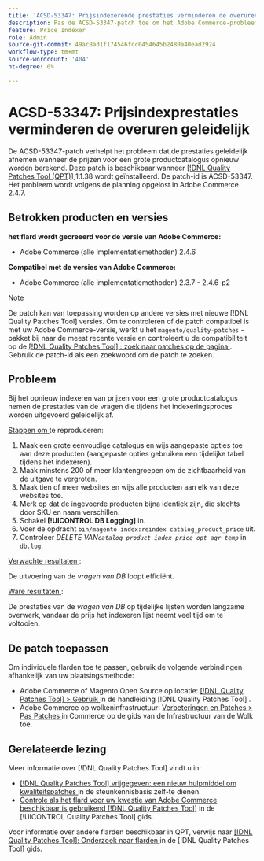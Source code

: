 ```yaml
---
title: 'ACSD-53347: Prijsindexerende prestaties verminderen de overuren geleidelijk.'
description: Pas de ACSD-53347-patch toe om het Adobe Commerce-probleem op te lossen, waarbij de prestaties geleidelijk afnemen bij het opnieuw indexeren van prijzen voor een grote productcatalogus.
feature: Price Indexer
role: Admin
source-git-commit: 49ac8ad1f174546fcc0454645b2480a40ead2924
workflow-type: tm+mt
source-wordcount: '404'
ht-degree: 0%

---
```


# ACSD-53347: Prijsindexprestaties verminderen de overuren geleidelijk

De ACSD-53347-patch verhelpt het probleem dat de prestaties geleidelijk afnemen wanneer de prijzen voor een grote productcatalogus opnieuw worden berekend. Deze patch is beschikbaar wanneer [[!DNL Quality Patches Tool (QPT)] ](https://experienceleague.adobe.com/en/docs/commerce-knowledge-base/kb/announcements/commerce-announcements/magento-quality-patches-released-new-tool-to-self-serve-quality-patches) 1.1.38 wordt geïnstalleerd. De patch-id is ACSD-53347. Het probleem wordt volgens de planning opgelost in Adobe Commerce 2.4.7.

## Betrokken producten en versies

**het flard wordt gecreeerd voor de versie van Adobe Commerce:**

* Adobe Commerce (alle implementatiemethoden) 2.4.6

**Compatibel met de versies van Adobe Commerce:**

* Adobe Commerce (alle implementatiemethoden) 2.3.7 - 2.4.6-p2

>[!NOTE]
>
>De patch kan van toepassing worden op andere versies met nieuwe [!DNL Quality Patches Tool] versies. Om te controleren of de patch compatibel is met uw Adobe Commerce-versie, werkt u het `magento/quality-patches` -pakket bij naar de meest recente versie en controleert u de compatibiliteit op de [[!DNL Quality Patches Tool] : zoek naar patches op de pagina ](https://experienceleague.adobe.com/tools/commerce-quality-patches/index.html) . Gebruik de patch-id als een zoekwoord om de patch te zoeken.

## Probleem

Bij het opnieuw indexeren van prijzen voor een grote productcatalogus nemen de prestaties van de vragen die tijdens het indexeringsproces worden uitgevoerd geleidelijk af.

<u> Stappen om </u> te reproduceren:

1. Maak een grote eenvoudige catalogus en wijs aangepaste opties toe aan deze producten (aangepaste opties gebruiken een tijdelijke tabel tijdens het indexeren).
1. Maak minstens 200 of meer klantengroepen om de zichtbaarheid van de uitgave te vergroten.
1. Maak tien of meer websites en wijs alle producten aan elk van deze websites toe.
1. Merk op dat de ingevoerde producten bijna identiek zijn, die slechts door SKU en naam verschillen.
1. Schakel **[!UICONTROL DB Logging]** in.
1. Voer de opdracht `bin/magento index:reindex catalog_product_price` uit.
1. Controleer *DELETE VAN`catalog_product_index_price_opt_agr_temp`* in `db.log`.

<u> Verwachte resultaten </u>:

De uitvoering van de *vragen van DB* loopt efficiënt.

<u> Ware resultaten </u>:

De prestaties van de *vragen van DB* op tijdelijke lijsten worden langzame overwerk, vandaar de prijs het indexeren lijst neemt veel tijd om te voltooien.

## De patch toepassen

Om individuele flarden toe te passen, gebruik de volgende verbindingen afhankelijk van uw plaatsingsmethode:

* Adobe Commerce of Magento Open Source op locatie: [[!DNL Quality Patches Tool]  > Gebruik ](https://experienceleague.adobe.com/docs/commerce-operations/tools/quality-patches-tool/usage.html) in de handleiding [!DNL Quality Patches Tool] .
* Adobe Commerce op wolkeninfrastructuur: [ Verbeteringen en Patches > Pas Patches ](https://experienceleague.adobe.com/docs/commerce-cloud-service/user-guide/develop/upgrade/apply-patches.html) in Commerce op de gids van de Infrastructuur van de Wolk toe.

## Gerelateerde lezing

Meer informatie over [!DNL Quality Patches Tool] vindt u in:

* [[!DNL Quality Patches Tool]  vrijgegeven: een nieuw hulpmiddel om kwaliteitspatches ](https://experienceleague.adobe.com/en/docs/commerce-knowledge-base/kb/announcements/commerce-announcements/magento-quality-patches-released-new-tool-to-self-serve-quality-patches) in de steunkennisbasis zelf-te dienen.
* [ Controle als het flard voor uw kwestie van Adobe Commerce beschikbaar is gebruikend  [!DNL Quality Patches Tool]](/help/tools/quality-patches-tool/patches-available-in-qpt/check-patch-for-magento-issue-with-magento-quality-patches.md) in de [!UICONTROL Quality Patches Tool] gids.


Voor informatie over andere flarden beschikbaar in QPT, verwijs naar [[!DNL Quality Patches Tool]: Onderzoek naar flarden ](https://experienceleague.adobe.com/tools/commerce-quality-patches/index.html) in de [!DNL Quality Patches Tool] gids.
